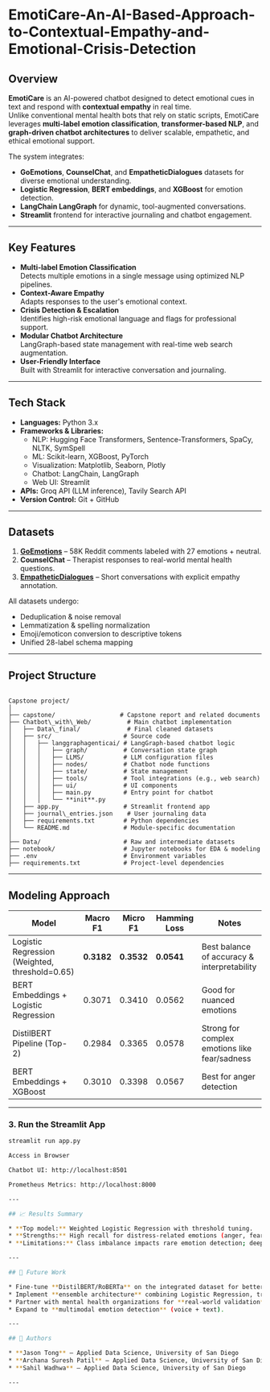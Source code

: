 # EmotiCare-An-AI-Based-Approach-to-Contextual-Empathy-and-Emotional-Crisis-Detection

##  Overview
**EmotiCare** is an AI-powered chatbot designed to detect emotional cues in text and respond with **contextual empathy** in real time.  
Unlike conventional mental health bots that rely on static scripts, EmotiCare leverages **multi-label emotion classification**, **transformer-based NLP**, and **graph-driven chatbot architectures** to deliver scalable, empathetic, and ethical emotional support.

The system integrates:
- **GoEmotions**, **CounselChat**, and **EmpatheticDialogues** datasets for diverse emotional understanding.
- **Logistic Regression**, **BERT embeddings**, and **XGBoost** for emotion detection.
- **LangChain LangGraph** for dynamic, tool-augmented conversations.
- **Streamlit** frontend for interactive journaling and chatbot engagement.

---

##  Key Features
- **Multi-label Emotion Classification**  
  Detects multiple emotions in a single message using optimized NLP pipelines.
- **Context-Aware Empathy**  
  Adapts responses to the user's emotional context.
- **Crisis Detection & Escalation**  
  Identifies high-risk emotional language and flags for professional support.
- **Modular Chatbot Architecture**  
  LangGraph-based state management with real-time web search augmentation.
- **User-Friendly Interface**  
  Built with Streamlit for interactive conversation and journaling.

---

##  Tech Stack
- **Languages:** Python 3.x
- **Frameworks & Libraries:**  
  - NLP: Hugging Face Transformers, Sentence-Transformers, SpaCy, NLTK, SymSpell  
  - ML: Scikit-learn, XGBoost, PyTorch  
  - Visualization: Matplotlib, Seaborn, Plotly  
  - Chatbot: LangChain, LangGraph  
  - Web UI: Streamlit  
- **APIs:** Groq API (LLM inference), Tavily Search API
- **Version Control:** Git + GitHub

---

##  Datasets
1. **[GoEmotions](https://arxiv.org/abs/2005.00547)** – 58K Reddit comments labeled with 27 emotions + neutral.
2. **CounselChat** – Therapist responses to real-world mental health questions.
3. **[EmpatheticDialogues](https://arxiv.org/abs/1811.00207)** – Short conversations with explicit empathy annotation.

All datasets undergo:
- Deduplication & noise removal
- Lemmatization & spelling normalization
- Emoji/emoticon conversion to descriptive tokens
- Unified 28-label schema mapping

---

##  Project Structure
```

Capstone project/
│
├── capstone/                  # Capstone report and related documents
├── Chatbot\_with\_Web/          # Main chatbot implementation
│   ├── Data\_final/             # Final cleaned datasets
│   ├── src/                    # Source code
│   │   ├── langgraphagenticai/ # LangGraph-based chatbot logic
│   │   │   ├── graph/          # Conversation state graph
│   │   │   ├── LLMS/           # LLM configuration files
│   │   │   ├── nodes/          # Chatbot node functions
│   │   │   ├── state/          # State management
│   │   │   ├── tools/          # Tool integrations (e.g., web search)
│   │   │   ├── ui/             # UI components
│   │   │   ├── main.py         # Entry point for chatbot
│   │   │   └── **init**.py
│   ├── app.py                  # Streamlit frontend app
│   ├── journal\_entries.json    # User journaling data
│   ├── requirements.txt        # Python dependencies
│   └── README.md               # Module-specific documentation
│
├── Data/                       # Raw and intermediate datasets
├── notebook/                   # Jupyter notebooks for EDA & modeling
├── .env                        # Environment variables
├── requirements.txt            # Project-level dependencies

````

---

##  Modeling Approach
| Model | Macro F1 | Micro F1 | Hamming Loss | Notes |
|-------|----------|----------|--------------|-------|
| Logistic Regression (Weighted, threshold=0.65) | **0.3182** | **0.3532** | **0.0541** | Best balance of accuracy & interpretability |
| BERT Embeddings + Logistic Regression | 0.3071 | 0.3410 | 0.0562 | Good for nuanced emotions |
| DistilBERT Pipeline (Top-2) | 0.2984 | 0.3365 | 0.0578 | Strong for complex emotions like fear/sadness |
| BERT Embeddings + XGBoost | 0.3010 | 0.3398 | 0.0567 | Best for anger detection |

---

### 3. Run the Streamlit App

```bash
streamlit run app.py

Access in Browser

Chatbot UI: http://localhost:8501

Prometheus Metrics: http://localhost:8000

---

## 📈 Results Summary

* **Top model:** Weighted Logistic Regression with threshold tuning.
* **Strengths:** High recall for distress-related emotions (anger, fear, grief).
* **Limitations:** Class imbalance impacts rare emotion detection; deep model fine-tuning limited by compute resources.

---

## 🔮 Future Work

* Fine-tune **DistilBERT/RoBERTa** on the integrated dataset for better contextual sensitivity.
* Implement **ensemble architecture** combining Logistic Regression, transformer models, and XGBoost.
* Partner with mental health organizations for **real-world validation**.
* Expand to **multimodal emotion detection** (voice + text).

---

## 👥 Authors

* **Jason Tong** – Applied Data Science, University of San Diego
* **Archana Suresh Patil** – Applied Data Science, University of San Diego
* **Sahil Wadhwa** – Applied Data Science, University of San Diego

---
